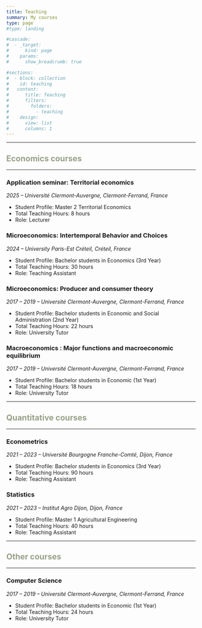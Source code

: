 ```yaml
---
title: Teaching
summary: My courses
type: page
#type: landing

#cascade:
#  - _target:
#      kind: page
#    params:
#      show_breadcrumb: true

#sections:
#  - block: collection
#    id: teaching
#   content:
#      title: Teaching
#      filters:
#        folders:
#          - teaching
#    design:
#      view: list
#      columns: 1
---
```


---
## <span style="color: #97a187;">Economics courses</span>
---

### Application seminar: Territorial economics
*2025 – Université Clermont-Auvergne, Clermont-Ferrand, France*  
- Student Profile: Master 2 Territorial Economics
- Total Teaching Hours: 8 hours  
- Role: Lecturer


### Microeconomics: Intertemporal Behavior and Choices 
*2024 – University Paris-Est Créteil, Créteil, France* 
- Student Profile: Bachelor students in Economics (3rd Year) 
- Total Teaching Hours: 30 hours  
- Role: Teaching Assistant

### Microeconomics: Producer and consumer theory
*2017 – 2019 – Université Clermont-Auvergne, Clermont-Ferrand, France*   
- Student Profile: Bachelor students in Economic and Social Administration (2nd Year) 
- Total Teaching Hours: 22 hours  
- Role: University Tutor

### Macroeconomics : Major functions and macroeconomic equilibrium  
*2017 – 2019 – Université Clermont-Auvergne, Clermont-Ferrand, France*   
- Student Profile: Bachelor students in Economic (1st Year) 
- Total Teaching Hours: 18 hours  
- Role: University Tutor

---
## <span style="color: #97a187;">Quantitative courses</span>
---

### Econometrics  
*2021 – 2023 – Université Bourgogne Franche-Comté, Dijon, France*   
- Student Profile: Bachelor students in Economics (3rd Year) 
- Total Teaching Hours: 90 hours  
- Role: Teaching Assistant

### Statistics 
*2021 – 2023 – Institut Agro Dijon, Dijon, France*   
- Student Profile: Master 1 Agricultural Engineering 
- Total Teaching Hours: 40 hours  
- Role: Teaching Assistant 

---
## <span style="color: #97a187;">Other courses</span>
---

### Computer Science  
*2017 – 2019 – Université Clermont-Auvergne, Clermont-Ferrand, France*   
- Student Profile: Bachelor students in Economic (1st Year) 
- Total Teaching Hours: 24 hours  
- Role: University Tutor

